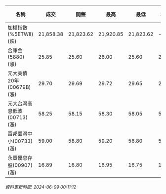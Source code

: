 | 名稱 | 成交 | 開盤 | 最高 | 最低 | 均價 | 成交金額(億) | 昨收 | 漲跌幅 | 漲跌 | 總量 | 昨量 | 振幅 |
| -------- | -------- | -------- | -------- |-------- | -------- | -------- |-------- |-------- |-------- | -------- | -------- |-------- |
|加權指數(%5ETWII) (跌)|21,858.38|21,823.62|21,920.85|21,823.62|-|4,516.02|21,902.70|0.20%|44.32|9,346,245|0|0.44%|
|合庫金(5880) (漲)|25.85|25.60|26.00|25.60|25.85|4.37|25.60|0.98%|0.25|16,886|11,163|1.56%|
|元大美債20年(00679B) (漲)|29.70|29.69|29.72|29.65|29.69|10.54|29.68|0.07%|0.02|35,509|46,120|0.24%|
|元大台灣高息低波(00713) (漲)|58.25|58.15|58.30|58.05|58.20|4.63|58.15|0.17%|0.10|7,962|12,207|0.43%|
|富邦臺灣中小(00733) (漲)|59.00|58.80|59.20|58.80|58.99|1.30|58.80|0.34%|0.20|2,207|2,142|0.68%|
|永豐優息存股(00907) (漲)|16.89|16.80|16.95|16.75|16.88|0.614|16.77|0.72%|0.12|3,639|3,531|1.19%|
###### 資料更新時間: 2024-06-09 00:11:12